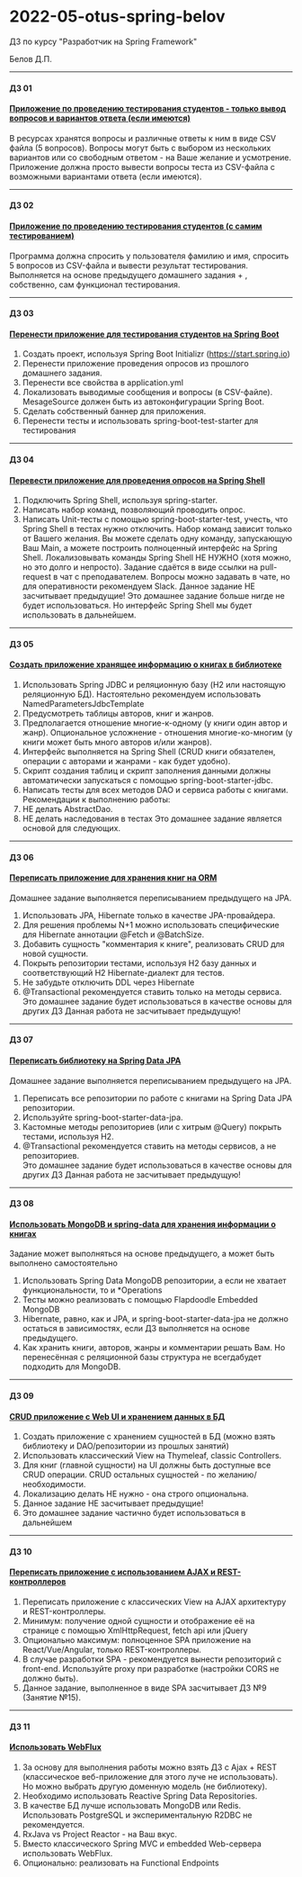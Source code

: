 # 2022-05-otus-spring-belov
ДЗ по курсу "Разработчик на Spring Framework"

Белов Д.П.

---
#### ДЗ 01
#### [Приложение по проведению тестирования студентов - только вывод вопросов и вариантов ответа (если имеются)](https://github.com/belovdp/2022-05-otus-spring-belov/tree/dev/hw01)
В ресурсах хранятся вопросы и различные ответы к ним в виде CSV файла (5 вопросов).
Вопросы могут быть с выбором из нескольких вариантов или со свободным ответом - на Ваше желание и усмотрение.
Приложение должна просто вывести вопросы теста из CSV-файла с возможными вариантами ответа (если имеются).

---
#### ДЗ 02
#### [Приложение по проведению тестирования студентов (с самим тестированием)](https://github.com/belovdp/2022-05-otus-spring-belov/tree/dev/hw02)
Программа должна спросить у пользователя фамилию и имя, спросить 5 вопросов из CSV-файла и вывести результат тестирования.
Выполняется на основе предыдущего домашнего задания + , собственно, сам функционал тестирования.

---
#### ДЗ 03
#### [Перенести приложение для тестирования студентов на Spring Boot](https://github.com/belovdp/2022-05-otus-spring-belov/tree/dev/hw03)
1. Создать проект, используя Spring Boot Initializr (https://start.spring.io)
2. Перенести приложение проведения опросов из прошлого домашнего задания.
3. Перенести все свойства в application.yml
4. Локализовать выводимые сообщения и вопросы (в CSV-файле). MesageSource должен быть из автоконфигурации Spring Boot.
5. Сделать собственный баннер для приложения.
6. Перенести тесты и использовать spring-boot-test-starter для тестирования

---
#### ДЗ 04
#### [Перевести приложение для проведения опросов на Spring Shell](https://github.com/belovdp/2022-05-otus-spring-belov/tree/dev/hw04)
1. Подключить Spring Shell, используя spring-starter.
2. Написать набор команд, позволяющий проводить опрос.
3. Написать Unit-тесты с помощью spring-boot-starter-test, учесть, что Spring Shell в тестах нужно отключить.
   Набор команд зависит только от Вашего желания.
   Вы можете сделать одну команду, запускающую Ваш Main, а можете построить полноценный интерфейс на Spring Shell.
   Локализовывать команды Spring Shell НЕ НУЖНО (хотя можно, но это долго и непросто).
   Задание сдаётся в виде ссылки на pull-request в чат с преподавателем.
   Вопросы можно задавать в чате, но для оперативности рекомендуем Slack. Данное задание НЕ засчитывает предыдущие!
   Это домашнее задание больше нигде не будет использоваться. Но интерфейс Spring Shell мы будет использовать в дальнейшем.

---
#### ДЗ 05
#### [Создать приложение хранящее информацию о книгах в библиотеке](https://github.com/belovdp/2022-05-otus-spring-belov/tree/dev/hw05)
1. Использовать Spring JDBC и реляционную базу (H2 или настоящую реляционную БД). Настоятельно рекомендуем использовать NamedParametersJdbcTemplate
2. Предусмотреть таблицы авторов, книг и жанров.
3. Предполагается отношение многие-к-одному (у книги один автор и жанр). Опциональное усложнение - отношения многие-ко-многим (у книги может быть много авторов и/или жанров).
4. Интерфейс выполняется на Spring Shell (CRUD книги обязателен, операции с авторами и жанрами - как будет удобно).
5. Скрипт создания таблиц и скрипт заполнения данными должны автоматически запускаться с помощью spring-boot-starter-jdbc.
6. Написать тесты для всех методов DAO и сервиса работы с книгами. Рекомендации к выполнению работы:
7. НЕ делать AbstractDao.
8. НЕ делать наследования в тестах Это домашнее задание является основой для следующих.

---
#### ДЗ 06
#### [Переписать приложение для хранения книг на ORM](https://github.com/belovdp/2022-05-otus-spring-belov/tree/dev/hw06)
Домашнее задание выполняется переписыванием предыдущего на JPA.
1. Использовать JPA, Hibernate только в качестве JPA-провайдера.
2. Для решения проблемы N+1 можно использовать специфические для Hibernate аннотации @Fetch и @BatchSize.
3. Добавить сущность "комментария к книге", реализовать CRUD для новой сущности.
4. Покрыть репозитории тестами, используя H2 базу данных и соответствующий H2 Hibernate-диалект для тестов.
5. Не забудьте отключить DDL через Hibernate
6. @Transactional рекомендуется ставить только на методы сервиса.\
   Это домашнее задание будет использоваться в качестве основы для других ДЗ Данная работа не засчитывает предыдущую!

---
#### ДЗ 07
#### [Переписать библиотеку на Spring Data JPA](https://github.com/belovdp/2022-05-otus-spring-belov/tree/dev/hw07)
Домашнее задание выполняется переписыванием предыдущего на JPA.
1. Переписать все репозитории по работе с книгами на Spring Data JPA репозитории.
2. Используйте spring-boot-starter-data-jpa.
3. Кастомные методы репозиториев (или с хитрым @Query) покрыть тестами, используя H2.
4. @Transactional рекомендуется ставить на методы сервисов, а не репозиториев.\
   Это домашнее задание будет использоваться в качестве основы для других ДЗ Данная работа не засчитывает предыдущую!

---
#### ДЗ 08
#### [Использовать MongoDB и spring-data для хранения информации о книгах](https://github.com/belovdp/2022-05-otus-spring-belov/tree/dev/hw08)
Задание может выполняться на основе предыдущего, а может быть выполнено самостоятельно
1. Использовать Spring Data MongoDB репозитории, а если не хватает функциональности, то и *Operations
2. Тесты можно реализовать с помощью Flapdoodle Embedded MongoDB
3. Hibernate, равно, как и JPA, и spring-boot-starter-data-jpa не должно остаться в зависимостях, если ДЗ выполняется на основе предыдущего.
4. Как хранить книги, авторов, жанры и комментарии решать Вам. Но перенесённая с реляционной базы структура не всегдабудет подходить для MongoDB.

---
#### ДЗ 09
#### [CRUD приложение с Web UI и хранением данных в БД](https://github.com/belovdp/2022-05-otus-spring-belov/tree/dev/hw09)
1. Создать приложение с хранением сущностей в БД (можно взять библиотеку и DAO/репозитории из прошлых занятий)
2. Использовать классический View на Thymeleaf, classic Controllers.
3. Для книг (главной сущности) на UI должны быть доступные все CRUD операции. CRUD остальных сущностей - по желанию/необходимости.
4. Локализацию делать НЕ нужно - она строго опциональна.
5. Данное задание НЕ засчитывает предыдущие!
6. Это домашнее задание частично будет использоваться в дальнейшем

---
#### ДЗ 10
#### [Переписать приложение с использованием AJAX и REST-контроллеров](https://github.com/belovdp/2022-05-otus-spring-belov/tree/dev/hw10)
1. Переписать приложение с классических View на AJAX архитектуру и REST-контроллеры.
2. Минимум: получение одной сущности и отображение её на странице с помощью XmlHttpRequest, fetch api или jQuery
3. Опционально максимум: полноценное SPA приложение на React/Vue/Angular, только REST-контроллеры.
4. В случае разработки SPA - рекомендуется вынести репозиторий с front-end. Используйте proxy при разработке (настройки CORS не должно быть).
5. Данное задание, выполненное в виде SPA засчитывает ДЗ №9 (Занятие №15).

---
#### ДЗ 11
#### [Использовать WebFlux](https://github.com/belovdp/2022-05-otus-spring-belov/tree/dev/hw11)
1. За основу для выполнения работы можно взять ДЗ с Ajax + REST (классическое веб-приложение для этого луче не использовать).\
   Но можно выбрать другую доменную модель (не библиотеку).
2. Необходимо использовать Reactive Spring Data Repositories.
3. В качестве БД лучше использовать MongoDB или Redis. Использовать PostgreSQL и экспериментальную R2DBC не рекомендуется.
4. RxJava vs Project Reactor - на Ваш вкус.
5. Вместо классического Spring MVC и embedded Web-сервера использовать WebFlux.
6. Опционально: реализовать на Functional Endpoints